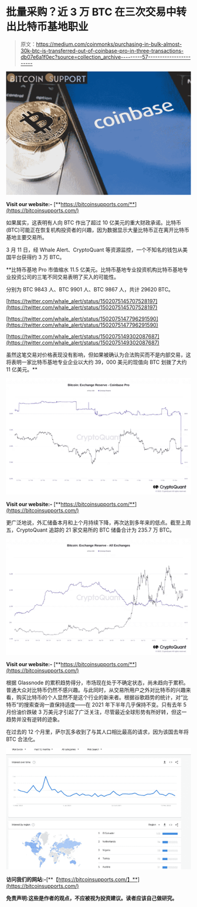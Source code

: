 # 批量采购？近 3 万 BTC 在三次交易中转出比特币基地职业

> 原文：<https://medium.com/coinmonks/purchasing-in-bulk-almost-30k-btc-is-transferred-out-of-coinbase-pro-in-three-transactions-db07e6a1f0ec?source=collection_archive---------57----------------------->

![](img/eb914413d61250af9aebb240dab53426.png)

**Visit our website:-** [**https://bitcoinsupports.com/**](https://bitcoinsupports.com/)

如果属实，这表明有人向 BTC 作出了超过 10 亿美元的重大财政承诺。比特币(BTC)可能正在恢复机构投资者的兴趣，因为数据显示大量比特币正在离开比特币基地主要交易所。

3 月 11 日，经 Whale Alert、CryptoQuant 等资源监控，一个不知名的钱包从美国平台获得约 3 万 BTC。

**比特币基地 Pro 市值缩水 11.5 亿美元。比特币基地专业投资机构比特币基地专业投资公司的三笔不同交易表明了买入的可能性。

分别为 BTC 9843 人、BTC 9901 人、BTC 9867 人，共计 29620 BTC。

[https://twitter.com/whale_alert/status/1502075145707528197](https://twitter.com/whale_alert/status/1502075145707528197)

[https://twitter.com/whale_alert/status/1502075147796291590](https://twitter.com/whale_alert/status/1502075147796291590)

[https://twitter.com/whale_alert/status/1502075149302087687](https://twitter.com/whale_alert/status/1502075149302087687)

虽然这笔交易对价格表现没有影响，但如果被确认为合法购买而不是内部交易，这将表明一家比特币基地专业企业以大约 39，000 美元的现值向 BTC 划拨了大约 11 亿美元。** 

![](img/3875257aea22cf4352cfa8133a95c158.png)

**Visit our website:-** [**https://bitcoinsupports.com/**](https://bitcoinsupports.com/)

更广泛地说，外汇储备本月和上个月持续下降，再次达到多年来的低点。截至上周五，CryptoQuant 追踪的 21 家交易所的 BTC 储备合计为 235.7 万 BTC。

![](img/7be6d3d2a2626e7fe9d65314e6e0061a.png)

**Visit our website:-** [**https://bitcoinsupports.com/**](https://bitcoinsupports.com/)

根据 Glassnode 的累积趋势得分，市场现在处于不确定状态，尚未趋向于累积。普通大众对比特币仍然不感兴趣。与此同时，从交易所用户之外对比特币的兴趣来看，购买比特币的个人显然不是这个行业的新来者。根据谷歌趋势的统计，对“比特币”的搜索查询一直保持适度——在 2021 年下半年几乎保持不变。只有去年 5 月份油价跌破 3 万美元才引起了广泛关注，尽管最近全球形势有所好转，但这一趋势并没有逆转的迹象。

在过去的 12 个月里，萨尔瓦多收到了与其人口相比最高的请求，因为该国去年将 BTC 合法化。

![](img/2397a7f81112d854aa665ba9eeeb53f9.png)

**访问我们的网站:-**[**【https://bitcoinsupports.com/】**](https://bitcoinsupports.com/)

**免责声明:这些是作者的观点，不应被视为投资建议。读者应该自己做研究。**